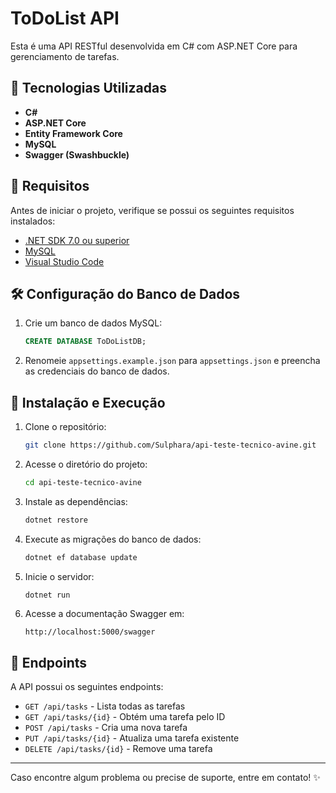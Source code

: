 # ToDoList API

Esta é uma API RESTful desenvolvida em C# com ASP.NET Core para gerenciamento de tarefas.

## 🚀 Tecnologias Utilizadas

- **C#**
- **ASP.NET Core**
- **Entity Framework Core**
- **MySQL**
- **Swagger (Swashbuckle)**

## 📌 Requisitos

Antes de iniciar o projeto, verifique se possui os seguintes requisitos instalados:

- [.NET SDK 7.0 ou superior](https://dotnet.microsoft.com/en-us/download)
- [MySQL](https://www.mysql.com/)
- [Visual Studio Code](https://code.visualstudio.com/)

## 🛠️ Configuração do Banco de Dados

1. Crie um banco de dados MySQL:
   ```sql
   CREATE DATABASE ToDoListDB;
   ```
2. Renomeie `appsettings.example.json` para `appsettings.json` e preencha as credenciais do banco de dados.

## 📂 Instalação e Execução

1. Clone o repositório:
   ```sh
   git clone https://github.com/Sulphara/api-teste-tecnico-avine.git
   ```
2. Acesse o diretório do projeto:
   ```sh
   cd api-teste-tecnico-avine
   ```
3. Instale as dependências:
   ```sh
   dotnet restore
   ```
4. Execute as migrações do banco de dados:
   ```sh
   dotnet ef database update
   ```
5. Inicie o servidor:
   ```sh
   dotnet run
   ```
6. Acesse a documentação Swagger em:
   ```
   http://localhost:5000/swagger
   ```

## 📌 Endpoints

A API possui os seguintes endpoints:

- `GET /api/tasks` - Lista todas as tarefas
- `GET /api/tasks/{id}` - Obtém uma tarefa pelo ID
- `POST /api/tasks` - Cria uma nova tarefa
- `PUT /api/tasks/{id}` - Atualiza uma tarefa existente
- `DELETE /api/tasks/{id}` - Remove uma tarefa

---

Caso encontre algum problema ou precise de suporte, entre em contato! ✨

